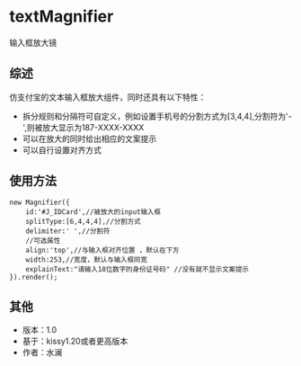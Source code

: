 textMagnifier
=======

输入框放大镜

## 综述 ##

仿支付宝的文本输入框放大组件，同时还具有以下特性：

- 拆分规则和分隔符可自定义，例如设置手机号的分割方式为[3,4,4],分割符为'-',则被放大显示为187-XXXX-XXXX
- 可以在放大的同时给出相应的文案提示
- 可以自行设置对齐方式

## 使用方法 ##

    new Magnifier({
        id:'#J_IDCard',//被放大的input输入框
        splitType:[6,4,4,4],//分割方式
        delimiter:' ',//分割符
        //可选属性
        align:'top',//与输入框对齐位置 ，默认在下方
        width:253,//宽度，默认与输入框同宽
        explainText:"请输入18位数字的身份证号码" //没有就不显示文案提示
    }).render();

## 其他 ##
- 版本：1.0
- 基于：kissy1.20或者更高版本
- 作者：水澜
